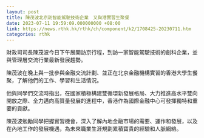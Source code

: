 ```yaml
---
layout: post
title: 陳茂波北京訪智能駕駛技術企業　又與港實習生聚餐
date: 2023-07-11 19:59:09.000000000 +08:00
link: https://news.rthk.hk/rthk/ch/component/k2/1708425-20230711.htm
categories: rthk
---
```


財政司司長陳茂波今日下午展開訪京行程，到訪一家智能駕駛技術的創科企業，並與管理層交流行業最新發展趨勢。

陳茂波在晚上與一批參與金融交流計劃、並正在北京金融機構實習的香港大學生餐聚，了解他們的工作、學習和生活情況。

他與同學們交流時指出，在國家積極構建雙循環新發展格局、大力推進高水平雙向開放之際、全力邁向高質量發展的進程中，香港作為國際金融中心可發揮獨特和重要的貢獻。

陳茂波勉勵同學把握實習機會，深入了解內地金融市場的需要、運作和發展，以及在內地工作的發展機遇，為未來職業生涯規劃累積寶貴的經驗和人脈網絡。
